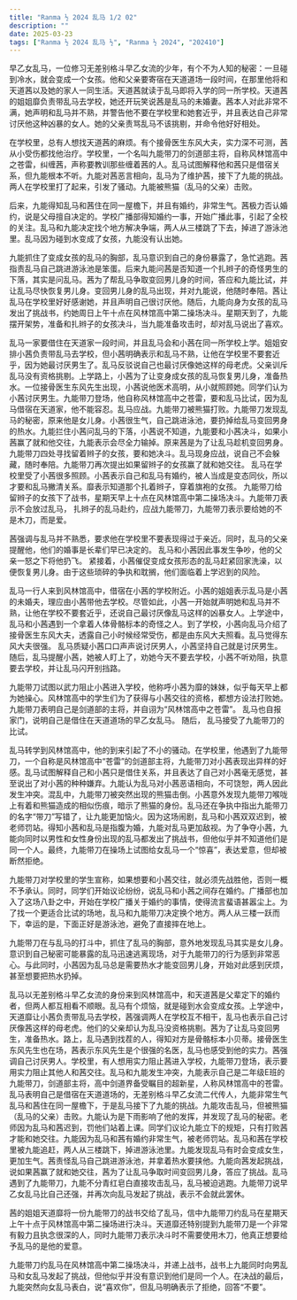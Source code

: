 ```yaml
---
title: "Ranma ½ 2024 乱马 1/2 02"
description: ""
date: 2025-03-23
tags: ["Ranma ½ 2024 乱马 ½", "Ranma ½ 2024", "202410"]
---
```


早乙女乱马，一位修习无差别格斗早乙女流的少年，有个不为人知的秘密：一旦碰到冷水，就会变成一个女孩。他和父亲要寄宿在天道道场一段时间，在那里他将和天道茜以及她的家人一同生活。天道茜就读于乱马即将入学的同一所学校。天道茜的姐姐靡负责带乱马去学校，她还开玩笑说茜是乱马的未婚妻。茜本人对此非常不满，她声明和乱马并不熟，并警告他不要在学校里和她套近乎，并且表达自己非常讨厌他这种凶暴的女人。她的父亲责骂乱马不该挑剔，并命令他好好相处。

在学校里，总有人想找天道茜的麻烦。有个接骨医生东风大夫，实力深不可测，茜从小受伤都找他治疗。学校里，一个名叫九能带刀的剑道部主将，自称风林馆高中之苍雷，纠缠茜，声称要教训那些缠着茜的人。乱马试图解释他和茜只是借宿关系，但九能根本不听。九能对茜恶言相向，乱马为了维护茜，接下了九能的挑战。两人在学校里打了起来，引发了骚动。九能被熊猫（乱马的父亲）击败。

后来，九能得知乱马和茜住在同一屋檐下，并且有婚约，非常生气。茜极力否认婚约，说是父母擅自决定的。学校广播部得知婚约一事，开始广播此事，引起了全校的关注。乱马和九能决定找个地方解决争端，两人从三楼跳了下去，掉进了游泳池里。乱马因为碰到水变成了女孩，九能没有认出她。

九能抓住了变成女孩的乱马的胸部，乱马意识到自己的身份暴露了，急忙逃跑。茜指责乱马自己跳进游泳池是笨蛋。后来九能问茜是否知道一个扎辫子的奇怪男生的下落，其实是问乱马。茜为了帮乱马争取变回男儿身的时间，答应和九能比试，并让乱马尽快恢复男儿身。变回男儿身的乱马出现，并对九能说，他随时奉陪。茜让乱马在学校里好好感谢她，并且声明自己很讨厌他。随后，九能向身为女孩的乱马发出了挑战书，约她周日上午十点在风林馆高中第二操场决斗。星期天到了，九能摆开架势，准备和扎辫子的女孩决斗，当九能准备攻击时，却对乱马说出了喜欢。

乱马一家要借住在天道家一段时间，并且乱马会和小茜在同一所学校上学。姐姐安排小茜负责带乱马去学校，但小茜明确表示和乱马不熟，让他在学校里不要套近乎，因为她最讨厌男生了。乱马反驳说自己也最讨厌像她这样的母老虎。父亲训斥乱马没有资格挑剔。上学路上，小茜为了让变身成女孩的乱马恢复男儿身，准备热水。一位接骨医生东风先生出现，小茜说他医术高明，从小就照顾她。同学们认为小茜讨厌男生。九能带刀登场，他自称风林馆高中之苍雷，要和乱马比试，因为乱马借宿在天道家，他不能容忍。乱马应战。九能带刀被熊猫打败。九能带刀发现乱马的秘密，原来他是女儿身。小茜很生气，自己跳进泳池，要扔掉给乱马变回男身的热水。九能拦住小茜问乱马的下落，小茜说不知道，九能要和小茜决斗，如果小茜赢了就和他交往，九能表示会尽全力输掉。原来茜是为了让乱马趁机变回男身。九能带刀四处寻找留着辫子的女孩，要和她决斗。乱马现身应战，说自己不会躲藏，随时奉陪。九能带刀再次提出如果留辫子的女孩赢了就和她交往。 乱马在学校里受了小茜很多照顾。小茜表示自己和乱马有婚约，被人当成是变态同伙，所以才要和乱马撇清关系。靡表示知道那个扎着辫子，穿着旗袍的女孩。 九能带刀给留辫子的女孩下了战书，星期天早上十点在风林馆高中第二操场决斗。九能带刀表示不会放过乱马， 扎辫子的乱马赴约，应战九能带刀，九能带刀表示要给她的不是木刀，而是爱。

茜强调与乱马并不熟悉，要求他在学校里不要表现得过于亲近。同时，乱马的父亲提醒他，他们的婚事是长辈们早已决定的。 乱马和小茜因此事发生争吵，他的父亲一怒之下将他扔飞。 紧接着，小茜催促变成女孩形态的乱马赶紧回家洗澡，以便恢复男儿身。由于这些琐碎的争执和耽搁，他们面临着上学迟到的风险。

乱马一行人来到风林馆高中，借宿在小茜的学校附近。小茜的姐姐表示乱马是小茜的未婚夫，理应由小茜带他去学校。尽管如此，小茜一开始就声明她和乱马并不熟，让他在学校不要套近乎，还说自己最讨厌像乱马这样的凶暴女人。上学途中，乱马和小茜遇到一个拿着人体骨骼标本的奇怪之人。到了学校，小茜向乱马介绍了接骨医生东风大夫，透露自己小时候经常受伤，都是由东风大夫照看。乱马觉得东风大夫很强。 乱马质疑小茜口口声声说讨厌男人，小茜坚持自己就是讨厌男生。 随后，乱马提醒小茜，她被人盯上了，劝她今天不要去学校，小茜不听劝阻，执意要去学校，并让乱马闪开别挡路。

九能带刀试图以武力阻止小茜进入学校，他称呼小茜为靡的妹妹，似乎每天早上都为她操心。风林馆高中的学生们为了获得与小茜交往的资格，都想方设法打败她。九能带刀表明自己是剑道部的主将，并自诩为“风林馆高中之苍雷”。 乱马也自报家门，说明自己是借住在天道道场的早乙女乱马。 随后， 乱马接受了九能带刀的比试。

乱马转学到风林馆高中，他的到来引起了不小的骚动。在学校里，他遇到了九能带刀，一个自称是风林馆高中“苍雷”的剑道部主将，九能带刀对小茜表现出异样的好感。乱马试图解释自己和小茜只是借住关系，并且表达了自己对小茜毫无感觉，甚至说出了对小茜的种种嫌弃。九能认为乱马对小茜恶语相向，不可饶恕，两人因此发生冲突。混乱中，九能带刀被突然出现的熊猫击倒。小茜意外发现九能带刀喉咙上有着和熊猫造成的相似伤痕，暗示了熊猫的身份。乱马还在争执中指出九能带刀的名字“带刀”写错了，让九能更加恼火。因为这场闹剧，乱马和小茜双双迟到，被老师罚站。得知小茜和乱马是指腹为婚，九能对乱马更加敌视。为了争夺小茜，九能向同时以男性和女性身份出现的乱马都发出了挑战书，但他似乎并不知道他们是同一个人。最终，九能带刀在操场上试图给女乱马一个“惊喜”，表达爱意，但却被断然拒绝。

九能带刀对学校里的学生宣称，如果想要和小茜交往，就必须先战胜他，否则一概不予承认。同时，同学们开始议论纷纷，说乱马和小茜之间存在婚约。广播部也加入了这场八卦之中，开始在学校广播关于婚约的事情，使得流言蜚语甚嚣尘上。为了找一个更适合比试的场地，乱马和九能带刀决定换个地方。两人从三楼一跃而下，幸运的是，下面正好是游泳池，避免了直接摔在地上。

九能带刀在与乱马的打斗中，抓住了乱马的胸部，意外地发现乱马其实是女儿身。意识到自己秘密可能暴露的乱马迅速逃离现场，对于九能带刀的行为感到非常恶心。与此同时，小茜因为乱马总是需要热水才能变回男儿身，开始对此感到厌烦，甚至想要把热水扔掉。

乱马以无差别格斗早乙女流的身份来到风林馆高中，和天道茜是父辈定下的婚约者，但两人都互相看不顺眼。乱马有个烦恼，就是碰到水会变成女孩。上学途中，天道靡让小茜负责带乱马去学校，茜强调两人在学校互不相干，乱马也表示自己讨厌像茜这样的母老虎。他们的父亲却认为乱马没资格挑剔。茜为了让乱马变回男生，准备热水。路上，乱马遇到找茬的人，得知对方是骨骼标本小贝蒂。接骨医生东风先生也在场，茜表示东风先生是个很强的名医，乱马也感受到他的实力。茜强调自己讨厌男人。学校里，有人想用实力阻止茜进入学校，九能带刀登场，表示要用实力阻止其他人和茜交往。乱马和九能发生冲突，九能表示自己是二年级E班的九能带刀，剑道部主将，高中剑道界备受瞩目的超新星，人称风林馆高中的苍雷。乱马表明自己是借宿在天道道场的，无差别格斗早乙女流二代传人，九能非常生气乱马和茜住在同一屋檐下，于是乱马接下了九能的挑战。九能攻击乱马，但被熊猫（乱马的父亲）击败。九能认为是下雨影响了他的发挥，并发现了乱马的秘密。老师因为乱马和茜迟到，罚他们站着上课。同学们议论九能立下的规矩，只有打败茜才能和她交往。九能因为乱马和茜有婚约非常生气，被老师罚站。乱马和茜在学校里被九能追赶，两人从三楼跳下，掉进游泳池里。九能发现乱马有时会变成女生，更加生气。茜责怪乱马自己跳进游泳池，并拿着热水要挟他。九能向茜发起挑战，说如果茜赢了就和她交往，茜为了让乱马争取时间变回男儿身，答应了挑战。乱马遇到了九能带刀，九能不分青红皂白直接攻击乱马，乱马被迫逃跑。九能带刀说早乙女乱马比自己还强，并再次向乱马发起了挑战，表示不会就此罢休。

茜的姐姐天道靡将一份九能带刀的战书交给了乱马，信中九能带刀约乱马在星期天上午十点于风林馆高中第二操场进行决斗。天道靡还特别提到九能带刀是一个非常有毅力且执念很深的人，同时九能带刀表示决斗时不需要使用木刀，他真正想要给予乱马的是他的爱意。

九能带刀约乱马在风林馆高中第二操场决斗，并递上战书，战书上九能同时向男乱马和女乱马发起了挑战，但他似乎并没有意识到他们是同一个人。在决战的最后，九能突然向女乱马表白，说“喜欢你”，但乱马明确表示了拒绝，回答“不要”。